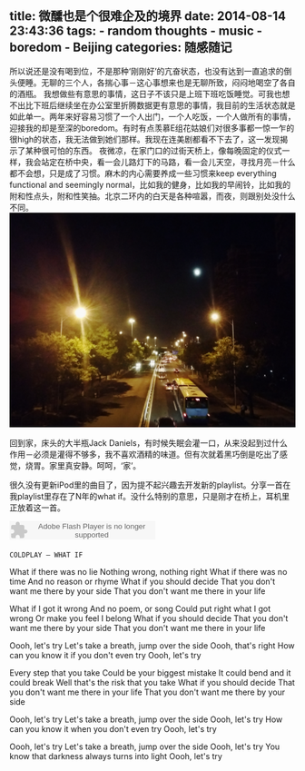 title: 微醺也是个很难企及的境界
date: 2014-08-14 23:43:36
tags: 
    - random thoughts
    - music
    - boredom
    - Beijing
categories: 随感随记
---

所以说还是没有喝到位，不是那种‘刚刚好’的亢奋状态，也没有达到一直追求的倒头便睡。无聊的三个人，各揣心事－这心事想来也是无聊所致，闷闷地喝空了各自的酒瓶。
我想做些有意思的事情，这日子不该只是上班下班吃饭睡觉。可我也想不出比下班后继续坐在办公室里折腾数据更有意思的事情，我目前的生活状态就是如此单一。两年来好容易习惯了一个人出门，一个人吃饭，一个人做所有的事情，迎接我的却是至深的boredom。有时有点羡慕E组花姑娘们对很多事都一惊一乍的很high的状态，我无法做到她们那样。我现在连美剧都看不下去了，这一发现揭示了某种很可怕的东西。
夜微凉，在家门口的过街天桥上，像每晚固定的仪式一样，我会站定在桥中央，看一会儿路灯下的马路，看一会儿天空，寻找月亮－什么都不会想，只是成了习惯。麻木的内心需要养成一些习惯来keep everything functional and seemingly normal，比如我的健身，比如我的早闹铃，比如我的附和性点头，附和性笑抽。北京二环内的白天是各种喧嚣，而夜，则跟别处没什么不同。
![](/picture/ye.jpg)

回到家，床头的大半瓶Jack Daniels，有时候失眠会灌一口，从来没起到过什么作用－必须是灌得不够多，我不喜欢酒精的味道。但有次就着黑巧倒是吃出了感觉，烧胃。家里真安静。呵呵，‘家’。

很久没有更新iPod里的曲目了，因为提不起兴趣去开发新的playlist。分享一首在我playlist里存在了N年的what if。没什么特别的意思，只是刚才在桥上，耳机里正放着这一首。

<embed src="http://www.xiami.com/widget/0_2068434/singlePlayer.swf" type="application/x-shockwave-flash" width="257" height="33" wmode="transparent"></embed>

`COLDPLAY – WHAT IF`

What if there was no lie
Nothing wrong, nothing right
What if there was no time
And no reason or rhyme
What if you should decide
That you don't want me there by your side
That you don't want me there in your life

What if I got it wrong
And no poem, or song
Could put right what I got wrong
Or make you feel I belong
What if you should decide
That you don't want me there by your side
That you don't want me there in your life

Oooh, let's try
Let's take a breath, jump over the side
Oooh, that's right
How can you know it if you don't even try
Oooh, let's try

Every step that you take
Could be your biggest mistake
It could bend and it could break
Well that's the risk that you take
What if you should decide
That you don't want me there in your life
That you don't want me there by your side

Oooh, let's try
Let's take a breath, jump over the side
Oooh, let's try
How can you know it when you don't even try
Oooh, let's try

Oooh, let's try
Let's take a breath, jump over the side
Oooh, let's try
You know that darkness always turns into light
Oooh, let's try




